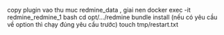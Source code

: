 
copy plugin vao thu muc redmine_data , giai nen
docker exec -it redmine_redmine_1 bash
cd opt/.../redmine
bundle install (nếu có yêu cầu về option thì chạy đúng yêu cầu trước)
touch tmp/restart.txt

